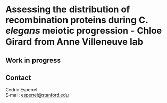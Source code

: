 Assessing the distribution of recombination proteins during C. *elegans* meiotic progression - Chloe Girard from Anne Villeneuve lab
==================================

## Work in progress

## Contact
Cedric Espenel  
E-mail: espenel@stanford.edu
